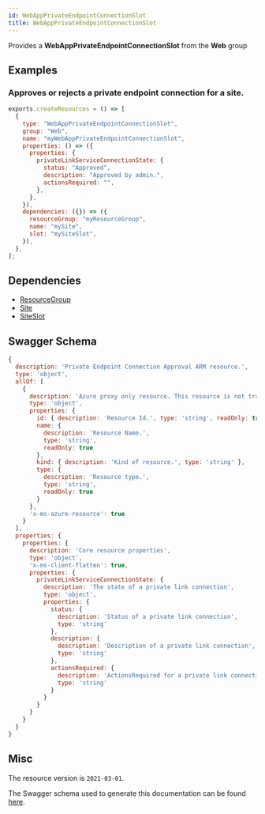 ```yaml
---
id: WebAppPrivateEndpointConnectionSlot
title: WebAppPrivateEndpointConnectionSlot
---
```

Provides a **WebAppPrivateEndpointConnectionSlot** from the **Web** group
## Examples
### Approves or rejects a private endpoint connection for a site.
```js
exports.createResources = () => [
  {
    type: "WebAppPrivateEndpointConnectionSlot",
    group: "Web",
    name: "myWebAppPrivateEndpointConnectionSlot",
    properties: () => ({
      properties: {
        privateLinkServiceConnectionState: {
          status: "Approved",
          description: "Approved by admin.",
          actionsRequired: "",
        },
      },
    }),
    dependencies: ({}) => ({
      resourceGroup: "myResourceGroup",
      name: "mySite",
      slot: "mySiteSlot",
    }),
  },
];

```
## Dependencies
- [ResourceGroup](../Resources/ResourceGroup.md)
- [Site](../Web/Site.md)
- [SiteSlot](../Web/SiteSlot.md)
## Swagger Schema
```js
{
  description: 'Private Endpoint Connection Approval ARM resource.',
  type: 'object',
  allOf: [
    {
      description: 'Azure proxy only resource. This resource is not tracked by Azure Resource Manager.',
      type: 'object',
      properties: {
        id: { description: 'Resource Id.', type: 'string', readOnly: true },
        name: {
          description: 'Resource Name.',
          type: 'string',
          readOnly: true
        },
        kind: { description: 'Kind of resource.', type: 'string' },
        type: {
          description: 'Resource type.',
          type: 'string',
          readOnly: true
        }
      },
      'x-ms-azure-resource': true
    }
  ],
  properties: {
    properties: {
      description: 'Core resource properties',
      type: 'object',
      'x-ms-client-flatten': true,
      properties: {
        privateLinkServiceConnectionState: {
          description: 'The state of a private link connection',
          type: 'object',
          properties: {
            status: {
              description: 'Status of a private link connection',
              type: 'string'
            },
            description: {
              description: 'Description of a private link connection',
              type: 'string'
            },
            actionsRequired: {
              description: 'ActionsRequired for a private link connection',
              type: 'string'
            }
          }
        }
      }
    }
  }
}
```
## Misc
The resource version is `2021-03-01`.

The Swagger schema used to generate this documentation can be found [here](https://github.com/Azure/azure-rest-api-specs/tree/main/specification/web/resource-manager/Microsoft.Web/stable/2021-03-01/WebApps.json).
